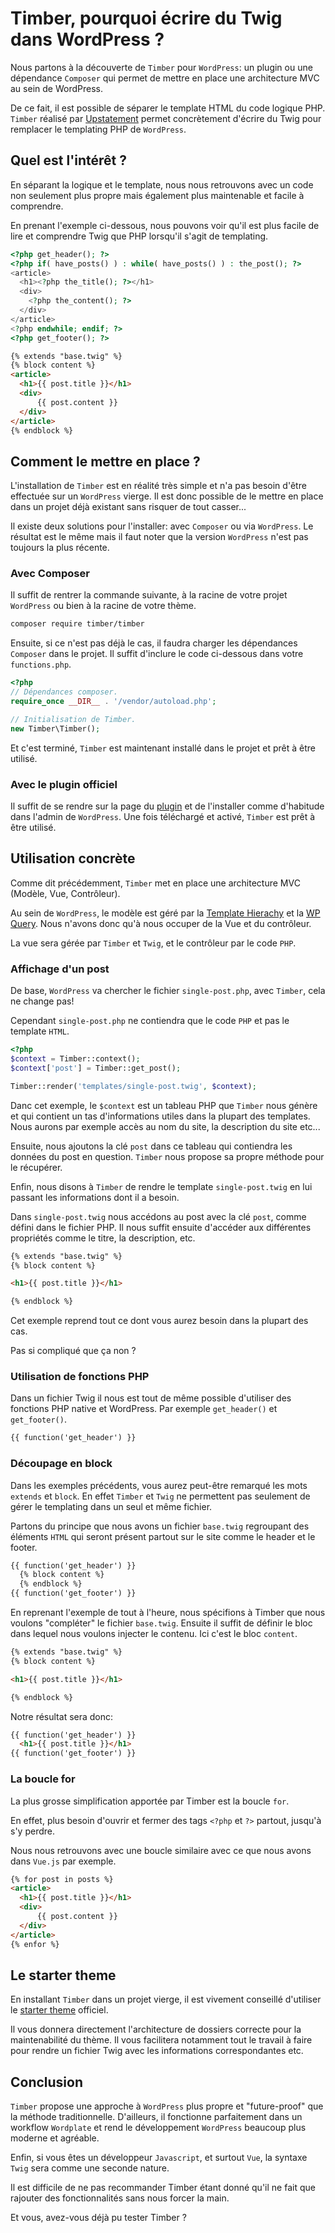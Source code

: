# Timber, pourquoi écrire du Twig dans WordPress ?

Nous partons à la découverte de `Timber` pour `WordPress`: un plugin ou une dépendance `Composer` qui permet de mettre en place une architecture MVC au sein de WordPress.

De ce fait, il est possible de séparer le template HTML du code logique PHP. `Timber` réalisé par [Upstatement](https://upstatement.com/) permet concrètement d'écrire du Twig pour remplacer le templating PHP de `WordPress`.

## Quel est l'intérêt ?

En séparant la logique et le template, nous nous retrouvons avec un code non seulement plus propre mais également plus maintenable et facile à comprendre.

En prenant l'exemple ci-dessous, nous pouvons voir qu'il est plus facile de lire et comprendre Twig que PHP lorsqu'il s'agit de templating.

```php
<?php get_header(); ?>
<?php if( have_posts() ) : while( have_posts() ) : the_post(); ?>
<article>
  <h1><?php the_title(); ?></h1>
  <div>
    <?php the_content(); ?>
  </div>
</article>
<?php endwhile; endif; ?>
<?php get_footer(); ?>
```

```html
{% extends "base.twig" %}
{% block content %}
<article>
  <h1>{{ post.title }}</h1>
  <div>
      {{ post.content }}
  </div>
</article>
{% endblock %}
```

## Comment le mettre en place ?

L'installation de `Timber` est en réalité très simple et n'a pas besoin d'être effectuée sur un `WordPress` vierge. Il est donc possible de le mettre en place dans un projet déjà existant sans risquer de tout casser...

Il existe deux solutions pour l'installer: avec `Composer` ou via `WordPress`. Le résultat est le même mais il faut noter que la version `WordPress` n'est pas toujours la plus récente.

### Avec Composer

Il suffit de rentrer la commande suivante, à la racine de votre projet `WordPress` ou bien à la racine de votre thème.

```sh
composer require timber/timber
```

Ensuite, si ce n'est pas déjà le cas, il faudra charger les dépendances `Composer` dans le projet. Il suffit d'inclure le code ci-dessous dans votre `functions.php`.

```php
<?php
// Dépendances composer.
require_once __DIR__ . '/vendor/autoload.php';

// Initialisation de Timber.
new Timber\Timber();
```

Et c'est terminé, `Timber` est maintenant installé dans le projet et prêt à être utilisé.

### Avec le plugin officiel

Il suffit de se rendre sur la page du [plugin](https://WordPress.org/plugins/timber-library/) et de l'installer comme d'habitude dans l'admin de `WordPress`. Une fois téléchargé et activé, `Timber` est prêt à être utilisé.

## Utilisation concrète

Comme dit précédemment, `Timber` met en place une architecture MVC (Modèle, Vue, Contrôleur).

Au sein de `WordPress`, le modèle est géré par la [Template Hierachy](https://codex.wordpress.org/fr:Hi%C3%A9rarchie_des_fichiers_mod%C3%A8les) et la [WP Query](https://developer.wordpress.org/reference/classes/wp_query/). Nous n'avons donc qu'à nous occuper de la Vue et du contrôleur.

La vue sera gérée par `Timber` et `Twig`, et le contrôleur par le code `PHP`.

### Affichage d'un post

De base, `WordPress` va chercher le fichier `single-post.php`, avec `Timber`, cela ne change pas!

Cependant `single-post.php` ne contiendra que le code `PHP` et pas le template `HTML`.

```php
<?php
$context = Timber::context();
$context['post'] = Timber::get_post();

Timber::render('templates/single-post.twig', $context);
```

Danc cet exemple, le `$context` est un tableau PHP que `Timber` nous génère et qui contient un tas d'informations utiles dans la plupart des templates. Nous aurons par exemple accès au nom du site, la description du site etc...

Ensuite, nous ajoutons la clé `post` dans ce tableau qui contiendra les données du post en question. `Timber` nous propose sa propre méthode pour le récupérer.

Enfin, nous disons à `Timber` de rendre le template `single-post.twig` en lui passant les informations dont il a besoin.

Dans `single-post.twig` nous accédons au post avec la clé `post`, comme défini dans le fichier PHP. Il nous suffit ensuite d'accéder aux différentes propriétés comme le titre, la description, etc.

```html
{% extends "base.twig" %}
{% block content %}

<h1>{{ post.title }}</h1>

{% endblock %}
```

Cet exemple reprend tout ce dont vous aurez besoin dans la plupart des cas.

Pas si compliqué que ça non ?

### Utilisation de fonctions PHP

Dans un fichier Twig il nous est tout de même possible d'utiliser des fonctions PHP native et WordPress.
Par exemple `get_header()` et `get_footer()`.

```html
{{ function('get_header') }}
```

### Découpage en block

Dans les exemples précédents, vous aurez peut-être remarqué les mots `extends` et `block`. En effet `Timber` et `Twig` ne permettent pas seulement de gérer le templating dans un seul et même fichier.

Partons du principe que nous avons un fichier `base.twig` regroupant des éléments `HTML` qui seront présent partout sur le site comme le header et le footer.

```html
{{ function('get_header') }}
  {% block content %}
  {% endblock %}
{{ function('get_footer') }}
```

En reprenant l'exemple de tout à l'heure, nous spécifions à Timber que nous voulons "compléter" le fichier `base.twig`. Ensuite il suffit de définir le bloc dans lequel nous voulons injecter le contenu. Ici c'est le bloc `content`.

```html
{% extends "base.twig" %}
{% block content %}

<h1>{{ post.title }}</h1>

{% endblock %}
```

Notre résultat sera donc:

```html
{{ function('get_header') }}
  <h1>{{ post.title }}</h1>
{{ function('get_footer') }}
```

### La boucle for

La plus grosse simplification apportée par Timber est la boucle `for`.

En effet, plus besoin d'ouvrir et fermer des tags `<?php` et `?>` partout, jusqu'à s'y perdre.

Nous nous retrouvons avec une boucle similaire avec ce que nous avons dans `Vue.js` par exemple.

```html
{% for post in posts %}
<article>
  <h1>{{ post.title }}</h1>
  <div>
      {{ post.content }}
  </div>
</article>
{% enfor %}
```

## Le starter theme

En installant `Timber` dans un projet vierge, il est vivement conseillé d'utiliser le [starter theme](https://github.com/timber/starter-theme) officiel.

Il vous donnera directement l'architecture de dossiers correcte pour la maintenabilité du thème. Il vous facilitera notamment tout le travail à faire pour rendre un fichier Twig avec les informations correspondantes etc.

## Conclusion

`Timber` propose une approche à `WordPress` plus propre et "future-proof" que la méthode traditionnelle. D'ailleurs, il fonctionne parfaitement dans un workflow `Wordplate` et rend le développement `WordPress` beaucoup plus moderne et agréable.

Enfin, si vous êtes un développeur `Javascript`, et surtout `Vue`, la syntaxe `Twig` sera comme une seconde nature.

Il est difficile de ne pas recommander Timber étant donné qu'il ne fait que rajouter des fonctionnalités sans nous forcer la main.

Et vous, avez-vous déjà pu tester Timber ?

